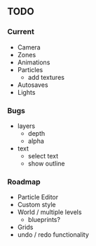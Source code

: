 
## TODO

### Current
- Camera
- Zones
- Animations
- Particles
  - add textures
- Autosaves
- Lights

### Bugs
- layers
  - depth
  - alpha
- text
  - select text
  - show outline

### Roadmap
- Particle Editor
- Custom style
- World / multiple levels
  - blueprints?
- Grids
- undo / redo functionality

